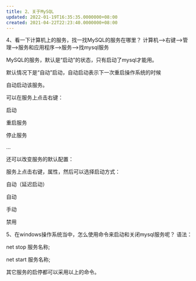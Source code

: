 ```yaml
---
title: 2、关于MySQL
updated: 2022-01-19T16:35:35.0000000+08:00
created: 2021-04-22T22:23:40.0000000+08:00
---
```


4、看一下计算机上的服务，找一找MySQL的服务在哪里？
计算机--\>右键--\>管理--\>服务和应用程序--\>服务--\>找mysql服务

MySQL的服务，默认是“启动”的状态，只有启动了mysql才能用。

默认情况下是“自动”启动，自动启动表示下一次重启操作系统的时候

自动启动该服务。

可以在服务上点击右键：

启动

重启服务

停止服务

...

还可以改变服务的默认配置：

服务上点击右键，属性，然后可以选择启动方式：

自动（延迟启动）

自动

手动

禁用

5、在windows操作系统当中，怎么使用命令来启动和关闭mysql服务呢？
语法：

net stop 服务名称;

net start 服务名称;

其它服务的启停都可以采用以上的命令。
